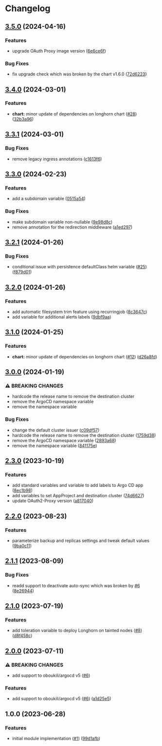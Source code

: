 # Changelog

## [3.5.0](https://github.com/camptocamp/devops-stack-module-longhorn/compare/v3.4.0...v3.5.0) (2024-04-16)


### Features

* upgrade OAuth Proxy image version ([6e6ce6f](https://github.com/camptocamp/devops-stack-module-longhorn/commit/6e6ce6fa0675fdda3b730fc40f32e3e865de2050))


### Bug Fixes

* fix upgrade check which was broken by the chart v1.6.0 ([72d6223](https://github.com/camptocamp/devops-stack-module-longhorn/commit/72d62232b4055eb54ba80aec16b813d6f24a55da))

## [3.4.0](https://github.com/camptocamp/devops-stack-module-longhorn/compare/v3.3.1...v3.4.0) (2024-03-01)


### Features

* **chart:** minor update of dependencies on longhorn chart ([#28](https://github.com/camptocamp/devops-stack-module-longhorn/issues/28)) ([32b3a96](https://github.com/camptocamp/devops-stack-module-longhorn/commit/32b3a9620abf9793b4c034a6daa9629c7ef3f1cc))

## [3.3.1](https://github.com/camptocamp/devops-stack-module-longhorn/compare/v3.3.0...v3.3.1) (2024-03-01)


### Bug Fixes

* remove legacy ingress annotations ([c1613f6](https://github.com/camptocamp/devops-stack-module-longhorn/commit/c1613f6a03f160ac13b6962b351622f328709cd7))

## [3.3.0](https://github.com/camptocamp/devops-stack-module-longhorn/compare/v3.2.1...v3.3.0) (2024-02-23)


### Features

* add a subdomain variable ([0515a54](https://github.com/camptocamp/devops-stack-module-longhorn/commit/0515a5495cf7bb4e412d7ffc68dd23789711c6fd))


### Bug Fixes

* make subdomain variable non-nullable ([9e98d8c](https://github.com/camptocamp/devops-stack-module-longhorn/commit/9e98d8c350ae29d38880f268aaae7c892a9d9490))
* remove annotation for the redirection middleware ([a1ed297](https://github.com/camptocamp/devops-stack-module-longhorn/commit/a1ed2978e6bddf3adf0c51c56da176c44d3297a6))

## [3.2.1](https://github.com/camptocamp/devops-stack-module-longhorn/compare/v3.2.0...v3.2.1) (2024-01-26)


### Bug Fixes

* conditional issue with persistence defaultClass helm variable ([#25](https://github.com/camptocamp/devops-stack-module-longhorn/issues/25)) ([f879d01](https://github.com/camptocamp/devops-stack-module-longhorn/commit/f879d016831f21fe7665c34ecccb2f7939959338))

## [3.2.0](https://github.com/camptocamp/devops-stack-module-longhorn/compare/v3.1.0...v3.2.0) (2024-01-26)


### Features

* add automatic filesystem trim feature using recurringjob ([8c3647c](https://github.com/camptocamp/devops-stack-module-longhorn/commit/8c3647cbe6c285ccfee8ab96b0681da9ae7b7102))
* add variable for additional alerts labels ([9dbf9aa](https://github.com/camptocamp/devops-stack-module-longhorn/commit/9dbf9aafbf571198a8c6e98cb5a6b482c9603093))

## [3.1.0](https://github.com/camptocamp/devops-stack-module-longhorn/compare/v3.0.0...v3.1.0) (2024-01-25)


### Features

* **chart:** minor update of dependencies on longhorn chart ([#12](https://github.com/camptocamp/devops-stack-module-longhorn/issues/12)) ([d26a8fd](https://github.com/camptocamp/devops-stack-module-longhorn/commit/d26a8fdd3f1cc3a55d7982d523e52ce6929fd29b))

## [3.0.0](https://github.com/camptocamp/devops-stack-module-longhorn/compare/v2.3.0...v3.0.0) (2024-01-19)


### ⚠ BREAKING CHANGES

* hardcode the release name to remove the destination cluster
* remove the ArgoCD namespace variable
* remove the namespace variable

### Bug Fixes

* change the default cluster issuer ([c09df57](https://github.com/camptocamp/devops-stack-module-longhorn/commit/c09df5777c5f857fcc91f9cb1c0276f2a5a14718))
* hardcode the release name to remove the destination cluster ([1759d38](https://github.com/camptocamp/devops-stack-module-longhorn/commit/1759d38d231a17177d24d3814be91aa9cb650949))
* remove the ArgoCD namespace variable ([2893a68](https://github.com/camptocamp/devops-stack-module-longhorn/commit/2893a682d2942cba53f630c8db8dee26abbe2262))
* remove the namespace variable ([841175e](https://github.com/camptocamp/devops-stack-module-longhorn/commit/841175e4a78fc2db9ebf0638d0d71f8a2f10dc7f))

## [2.3.0](https://github.com/camptocamp/devops-stack-module-longhorn/compare/v2.2.0...v2.3.0) (2023-10-19)


### Features

* add standard variables and variable to add labels to Argo CD app ([8ec1b98](https://github.com/camptocamp/devops-stack-module-longhorn/commit/8ec1b9855973a15651ddefa6f31d1453a943e791))
* add variables to set AppProject and destination cluster ([74d6627](https://github.com/camptocamp/devops-stack-module-longhorn/commit/74d662701c6c1df3dfb94108c44c3a7ff0671663))
* update OAuth2-Proxy version ([a817040](https://github.com/camptocamp/devops-stack-module-longhorn/commit/a8170407ee7fb94a4aec018ae51397ce00127f36))

## [2.2.0](https://github.com/camptocamp/devops-stack-module-longhorn/compare/v2.1.1...v2.2.0) (2023-08-23)


### Features

* parameterize backup and replicas settings and tweak default values ([9ba0c11](https://github.com/camptocamp/devops-stack-module-longhorn/commit/9ba0c115521edda46e82a11138bc0fc56cfafa0a))

## [2.1.1](https://github.com/camptocamp/devops-stack-module-longhorn/compare/v2.1.0...v2.1.1) (2023-08-09)


### Bug Fixes

* readd support to deactivate auto-sync which was broken by [#6](https://github.com/camptocamp/devops-stack-module-longhorn/issues/6) ([8e26944](https://github.com/camptocamp/devops-stack-module-longhorn/commit/8e2694417da0c30881f8a4a0a5759cb56f5c664c))

## [2.1.0](https://github.com/camptocamp/devops-stack-module-longhorn/compare/v2.0.0...v2.1.0) (2023-07-19)


### Features

* add toleration variable to deploy Longhorn on tainted nodes ([#8](https://github.com/camptocamp/devops-stack-module-longhorn/issues/8)) ([d8f458c](https://github.com/camptocamp/devops-stack-module-longhorn/commit/d8f458c9882fb1166fbc953aff8973fdd437d49e))

## [2.0.0](https://github.com/camptocamp/devops-stack-module-longhorn/compare/v1.0.0...v2.0.0) (2023-07-11)


### ⚠ BREAKING CHANGES

* add support to oboukili/argocd v5 ([#6](https://github.com/camptocamp/devops-stack-module-longhorn/issues/6))

### Features

* add support to oboukili/argocd v5 ([#6](https://github.com/camptocamp/devops-stack-module-longhorn/issues/6)) ([a1d25e5](https://github.com/camptocamp/devops-stack-module-longhorn/commit/a1d25e55a2bca0cb0eb67e41716e6c1dffe592ac))

## 1.0.0 (2023-06-28)


### Features

* initial module implementation ([#1](https://github.com/camptocamp/devops-stack-module-longhorn/issues/1)) ([99d1afb](https://github.com/camptocamp/devops-stack-module-longhorn/commit/99d1afb01f6a2800c7255541cacaac90c55a98bf))
